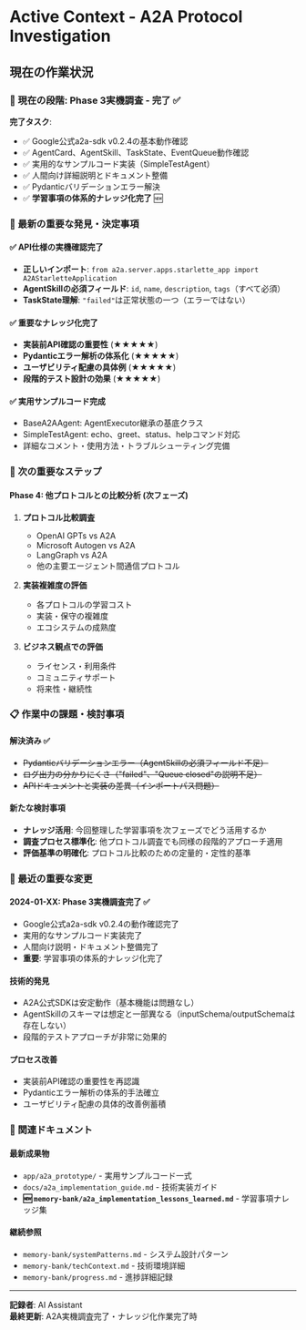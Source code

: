 # Active Context - A2A Protocol Investigation

## 現在の作業状況

### 📍 現在の段階: Phase 3実機調査 - **完了** ✅

**完了タスク**:
- ✅ Google公式a2a-sdk v0.2.4の基本動作確認
- ✅ AgentCard、AgentSkill、TaskState、EventQueue動作確認
- ✅ 実用的なサンプルコード実装（SimpleTestAgent）
- ✅ 人間向け詳細説明とドキュメント整備
- ✅ Pydanticバリデーションエラー解決
- ✅ **学習事項の体系的ナレッジ化完了** 🆕

### 🎯 最新の重要な発見・決定事項

#### ✅ API仕様の実機確認完了
- **正しいインポート**: `from a2a.server.apps.starlette_app import A2AStarletteApplication`
- **AgentSkillの必須フィールド**: `id`, `name`, `description`, `tags`（すべて必須）
- **TaskState理解**: `"failed"`は正常状態の一つ（エラーではない）

#### ✅ 重要なナレッジ化完了
- **実装前API確認の重要性** (★★★★★)
- **Pydanticエラー解析の体系化** (★★★★★)
- **ユーザビリティ配慮の具体例** (★★★★★)
- **段階的テスト設計の効果** (★★★★★)

#### ✅ 実用サンプルコード完成
- BaseA2AAgent: AgentExecutor継承の基底クラス
- SimpleTestAgent: echo、greet、status、helpコマンド対応
- 詳細なコメント・使用方法・トラブルシューティング完備

### 🚀 次の重要なステップ

#### Phase 4: 他プロトコルとの比較分析 (次フェーズ)
1. **プロトコル比較調査**
   - OpenAI GPTs vs A2A
   - Microsoft Autogen vs A2A  
   - LangGraph vs A2A
   - 他の主要エージェント間通信プロトコル

2. **実装複雑度の評価**
   - 各プロトコルの学習コスト
   - 実装・保守の複雑度
   - エコシステムの成熟度

3. **ビジネス観点での評価**
   - ライセンス・利用条件
   - コミュニティサポート
   - 将来性・継続性

### 📋 作業中の課題・検討事項

#### 解決済み ✅
- ~~Pydanticバリデーションエラー（AgentSkillの必須フィールド不足）~~
- ~~ログ出力の分かりにくさ（"failed"、"Queue closed"の説明不足）~~
- ~~APIドキュメントと実装の差異（インポートパス問題）~~

#### 新たな検討事項
- **ナレッジ活用**: 今回整理した学習事項を次フェーズでどう活用するか
- **調査プロセス標準化**: 他プロトコル調査でも同様の段階的アプローチ適用
- **評価基準の明確化**: プロトコル比較のための定量的・定性的基準

### 🔄 最近の重要な変更

#### 2024-01-XX: Phase 3実機調査完了 ✅
- Google公式a2a-sdk v0.2.4の動作確認完了
- 実用的なサンプルコード実装完了
- 人間向け説明・ドキュメント整備完了
- **重要**: 学習事項の体系的ナレッジ化完了

#### 技術的発見
- A2A公式SDKは安定動作（基本機能は問題なし）
- AgentSkillのスキーマは想定と一部異なる（inputSchema/outputSchemaは存在しない）
- 段階的テストアプローチが非常に効果的

#### プロセス改善
- 実装前API確認の重要性を再認識
- Pydanticエラー解析の体系的手法確立
- ユーザビリティ配慮の具体的改善例蓄積

### 📁 関連ドキュメント

#### 最新成果物
- `app/a2a_prototype/` - 実用サンプルコード一式
- `docs/a2a_implementation_guide.md` - 技術実装ガイド
- **🆕 `memory-bank/a2a_implementation_lessons_learned.md`** - 学習事項ナレッジ集

#### 継続参照
- `memory-bank/systemPatterns.md` - システム設計パターン
- `memory-bank/techContext.md` - 技術環境詳細
- `memory-bank/progress.md` - 進捗詳細記録

---

**記録者**: AI Assistant  
**最終更新**: A2A実機調査完了・ナレッジ化作業完了時
